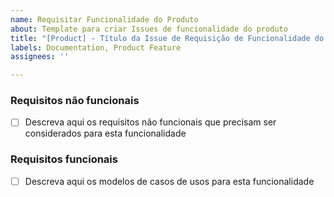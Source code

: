 ```yaml
---
name: Requisitar Funcionalidade do Produto
about: Template para criar Issues de funcionalidade do produto
title: "[Product] - Título da Issue de Requisição de Funcionalidade do Produto"
labels: Documentation, Product Feature
assignees: ''

---
```


### Requisitos não funcionais
- [ ] Descreva aqui os requisitos não funcionais que precisam ser considerados para esta funcionalidade

### Requisitos funcionais
- [ ] Descreva aqui os modelos de casos de usos para esta funcionalidade
